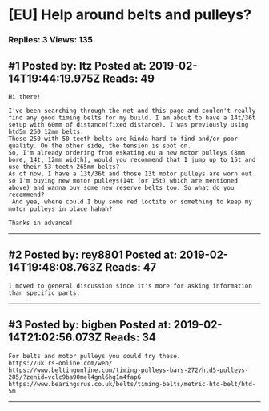 # \[EU\] Help around belts and pulleys?

### Replies: 3 Views: 135

## \#1 Posted by: Itz Posted at: 2019-02-14T19:44:19.975Z Reads: 49

```
Hi there!

I've been searching through the net and this page and couldn't really find any good timing belts for my build. I am about to have a 14t/36t setup with 60mm of distance(fixed distance). I was previously using htd5m 250 12mm belts.
Those 250 with 50 teeth belts are kinda hard to find and/or poor quality. On the other side, the tension is spot on.
So, I'm already ordering from eskating.eu a new motor pulleys (8mm bore, 14t, 12mm width), would you recommend that I jump up to 15t and use their 53 teeth 265mm belts?
As of now, I have a 13t/36t and those 13t motor pulleys are worn out so I'm buying new motor pulleys(14t (or 15t) which are mentioned above) and wanna buy some new reserve belts too. So what do you recommend?
 And yea, where could I buy some red loctite or something to keep my motor pulleys in place hahah?

Thanks in advance!
```

---
## \#2 Posted by: rey8801 Posted at: 2019-02-14T19:48:08.763Z Reads: 47

```
I moved to general discussion since it's more for asking information than specific parts.
```

---
## \#3 Posted by: bigben Posted at: 2019-02-14T21:02:56.073Z Reads: 34

```
For belts and motor pulleys you could try these.
https://uk.rs-online.com/web/
https://www.beltingonline.com/timing-pulleys-bars-272/htd5-pulleys-285/?zenid=vclc9ba90mel4gnl6hg1m4fap6
https://www.bearingsrus.co.uk/belts/timing-belts/metric-htd-belt/htd-5m
```

---
